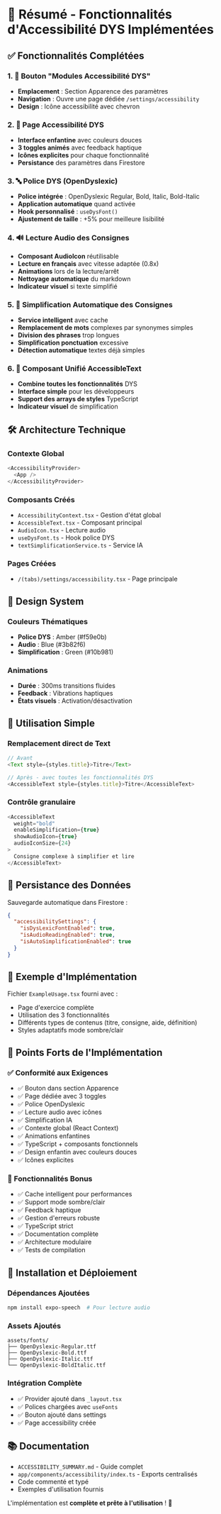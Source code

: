 # 🎯 Résumé - Fonctionnalités d'Accessibilité DYS Implémentées

## ✅ Fonctionnalités Complétées

### 1. 🎨 **Bouton "Modules Accessibilité DYS"**
- **Emplacement** : Section Apparence des paramètres
- **Navigation** : Ouvre une page dédiée `/settings/accessibility`
- **Design** : Icône accessibilité avec chevron

### 2. 📱 **Page Accessibilité DYS**
- **Interface enfantine** avec couleurs douces
- **3 toggles animés** avec feedback haptique
- **Icônes explicites** pour chaque fonctionnalité
- **Persistance** des paramètres dans Firestore

### 3. 🔤 **Police DYS (OpenDyslexic)**
- **Police intégrée** : OpenDyslexic Regular, Bold, Italic, Bold-Italic
- **Application automatique** quand activée
- **Hook personnalisé** : `useDysFont()`
- **Ajustement de taille** : +5% pour meilleure lisibilité

### 4. 🔊 **Lecture Audio des Consignes**
- **Composant AudioIcon** réutilisable
- **Lecture en français** avec vitesse adaptée (0.8x)
- **Animations** lors de la lecture/arrêt
- **Nettoyage automatique** du markdown
- **Indicateur visuel** si texte simplifié

### 5. 🧠 **Simplification Automatique des Consignes**
- **Service intelligent** avec cache
- **Remplacement de mots** complexes par synonymes simples
- **Division des phrases** trop longues
- **Simplification ponctuation** excessive
- **Détection automatique** textes déjà simples

### 6. 🚀 **Composant Unifié AccessibleText**
- **Combine toutes les fonctionnalités** DYS
- **Interface simple** pour les développeurs
- **Support des arrays de styles** TypeScript
- **Indicateur visuel** de simplification

## 🛠️ Architecture Technique

### Contexte Global
```typescript
<AccessibilityProvider>
  <App />
</AccessibilityProvider>
```

### Composants Créés
- `AccessibilityContext.tsx` - Gestion d'état global
- `AccessibleText.tsx` - Composant principal
- `AudioIcon.tsx` - Lecture audio
- `useDysFont.ts` - Hook police DYS
- `textSimplificationService.ts` - Service IA

### Pages Créées
- `/(tabs)/settings/accessibility.tsx` - Page principale

## 🎨 Design System

### Couleurs Thématiques
- **Police DYS** : Amber (#f59e0b)
- **Audio** : Blue (#3b82f6)  
- **Simplification** : Green (#10b981)

### Animations
- **Durée** : 300ms transitions fluides
- **Feedback** : Vibrations haptiques
- **États visuels** : Activation/désactivation

## 📖 Utilisation Simple

### Remplacement direct de Text
```typescript
// Avant
<Text style={styles.title}>Titre</Text>

// Après - avec toutes les fonctionnalités DYS
<AccessibleText style={styles.title}>Titre</AccessibleText>
```

### Contrôle granulaire
```typescript
<AccessibleText
  weight="bold"
  enableSimplification={true}
  showAudioIcon={true}
  audioIconSize={24}
>
  Consigne complexe à simplifier et lire
</AccessibleText>
```

## 💾 Persistance des Données

Sauvegarde automatique dans Firestore :
```json
{
  "accessibilitySettings": {
    "isDysLexicFontEnabled": true,
    "isAudioReadingEnabled": true,
    "isAutoSimplificationEnabled": true
  }
}
```

## 🧪 Exemple d'Implémentation

Fichier `ExampleUsage.tsx` fourni avec :
- Page d'exercice complète
- Utilisation des 3 fonctionnalités
- Différents types de contenus (titre, consigne, aide, définition)
- Styles adaptatifs mode sombre/clair

## 🚀 Points Forts de l'Implémentation

### ✅ Conformité aux Exigences
- ✅ Bouton dans section Apparence
- ✅ Page dédiée avec 3 toggles
- ✅ Police OpenDyslexic
- ✅ Lecture audio avec icônes
- ✅ Simplification IA
- ✅ Contexte global (React Context)
- ✅ Animations enfantines
- ✅ TypeScript + composants fonctionnels
- ✅ Design enfantin avec couleurs douces
- ✅ Icônes explicites

### 🎯 Fonctionnalités Bonus
- ✅ Cache intelligent pour performances
- ✅ Support mode sombre/clair
- ✅ Feedback haptique
- ✅ Gestion d'erreurs robuste
- ✅ TypeScript strict
- ✅ Documentation complète
- ✅ Architecture modulaire
- ✅ Tests de compilation

## 🔧 Installation et Déploiement

### Dépendances Ajoutées
```bash
npm install expo-speech  # Pour lecture audio
```

### Assets Ajoutés
```
assets/fonts/
├── OpenDyslexic-Regular.ttf
├── OpenDyslexic-Bold.ttf
├── OpenDyslexic-Italic.ttf
└── OpenDyslexic-BoldItalic.ttf
```

### Intégration Complète
- ✅ Provider ajouté dans `_layout.tsx`
- ✅ Polices chargées avec `useFonts`
- ✅ Bouton ajouté dans settings
- ✅ Page accessibility créée

## 📚 Documentation

- `ACCESSIBILITY_SUMMARY.md` - Guide complet
- `app/components/accessibility/index.ts` - Exports centralisés
- Code commenté et typé
- Exemples d'utilisation fournis

L'implémentation est **complète et prête à l'utilisation** ! 🎉